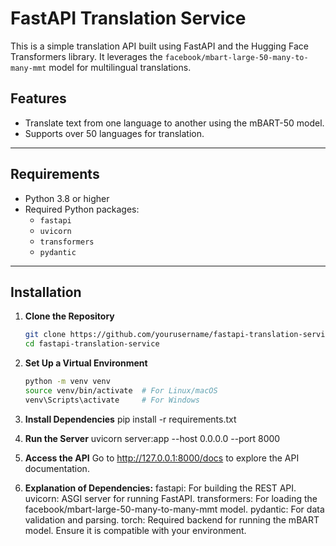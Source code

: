 # FastAPI Translation Service

This is a simple translation API built using FastAPI and the Hugging Face Transformers library. It leverages the `facebook/mbart-large-50-many-to-many-mmt` model for multilingual translations.

## Features
- Translate text from one language to another using the mBART-50 model.
- Supports over 50 languages for translation.

---

## Requirements
- Python 3.8 or higher
- Required Python packages:
  - `fastapi`
  - `uvicorn`
  - `transformers`
  - `pydantic`

---

## Installation

1. **Clone the Repository**
   ```bash
   git clone https://github.com/yourusername/fastapi-translation-service.git
   cd fastapi-translation-service

2. **Set Up a Virtual Environment**
    ```bash 
    python -m venv venv
    source venv/bin/activate  # For Linux/macOS
    venv\Scripts\activate     # For Windows
3. **Install Dependencies**
    pip install -r requirements.txt

4. **Run the Server**
    uvicorn server:app --host 0.0.0.0 --port 8000

5. **Access the API**
    Go to http://127.0.0.1:8000/docs to explore the API documentation.

6. **Explanation of Dependencies:**
    fastapi: For building the REST API.
    uvicorn: ASGI server for running FastAPI.
    transformers: For loading the facebook/mbart-large-50-many-to-many-mmt model.
    pydantic: For data validation and parsing.
    torch: Required backend for running the mBART model. Ensure it is compatible with your environment.
